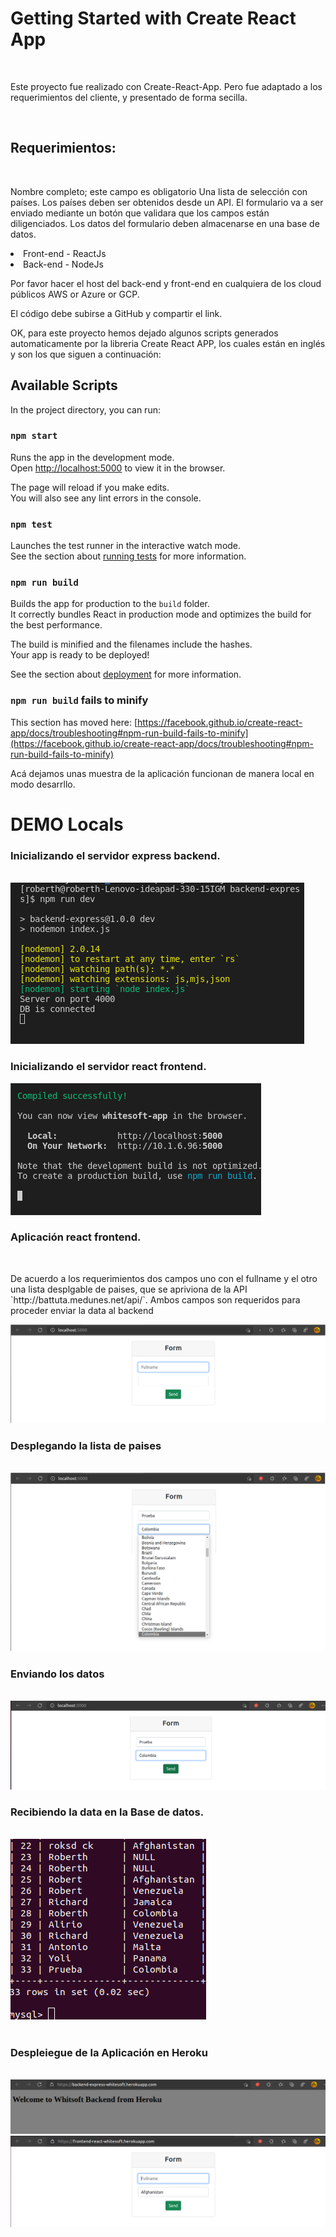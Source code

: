 # Getting Started with Create React App
<br>
<p>Este proyecto fue realizado con Create-React-App. Pero fue adaptado a los requerimientos del cliente, y presentado de forma secilla.</p>
<br>

## Requerimientos:
<br>
<p>Nombre completo; este campo es obligatorio
Una lista de selección con países. Los países deben ser obtenidos desde un API.
El formulario va a ser enviado mediante un botón que validara que los campos están diligenciados. Los datos del formulario deben almacenarse en una base de datos. 

<li>Front-end - ReactJs</li>
<li>Back-end - NodeJs</li>

Por favor hacer el host del back-end y front-end en cualquiera de los cloud públicos AWS or Azure or GCP.

El código debe subirse a GitHub y compartir el link.

OK, para este proyecto hemos dejado algunos scripts generados automaticamente por la libreria Create React APP, los cuales están en inglés y son los que siguen a continuación:


## Available Scripts

In the project directory, you can run:

### `npm start`

Runs the app in the development mode.\
Open [http://localhost:5000](http://localhost:5000) to view it in the browser.

The page will reload if you make edits.\
You will also see any lint errors in the console.

### `npm test`

Launches the test runner in the interactive watch mode.\
See the section about [running tests](https://facebook.github.io/create-react-app/docs/running-tests) for more information.

### `npm run build`

Builds the app for production to the `build` folder.\
It correctly bundles React in production mode and optimizes the build for the best performance.

The build is minified and the filenames include the hashes.\
Your app is ready to be deployed!

See the section about [deployment](https://facebook.github.io/create-react-app/docs/deployment) for more information.

### `npm run build` fails to minify

This section has moved here: [https://facebook.github.io/create-react-app/docs/troubleshooting#npm-run-build-fails-to-minify](https://facebook.github.io/create-react-app/docs/troubleshooting#npm-run-build-fails-to-minify)
<br>

Acá dejamos unas muestra de la aplicación funcionan de manera local en modo desarrllo.

# DEMO Locals

### Inicializando el servidor express backend.
<br>

<img src='./images/demow1.png'>
<br>

### Inicializando el servidor react frontend.

<img src='./images/demow2.png'>
<br>

### Aplicación react frontend. 
<br>
<p>De acuerdo a los requerimientos dos campos uno con el fullname y el otro una lista desplgable de paises, que se apriviona de la API `http://battuta.medunes.net/api/`. Ambos campos son requeridos para proceder enviar la data al backend</p>

<img src='./images/demow3.png'>
<br>

### Desplegando la lista de paises
<br>
<img src='./images/demow4.png'>
<br>

### Enviando los datos
<br>
<img src='./images/demow6.png'>
<br>

### Recibiendo la data en la Base de datos.
<br>
<img src='./images/demow7.png'>
<br>
<br>

### Despleiegue de la Aplicación en Heroku
<br>
<img src='./images/demow9.png'>
<br>
<img src='./images/demow8.png'>


